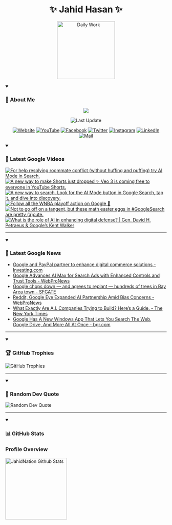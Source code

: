 <h1 align="center">✨ Jahid Hasan ✨</h1>
<p align="center">
  <img alt="Daily Work" height="180px" src="https://i.imgur.com/uhZdH9C.gif" />
</p>
<details open>
 <summary><h3>🌟 About Me</h3></summary>
<p align="center">
  <img src="https://readme-typing-svg.demolab.com/?lines=Even+if+I+fail,;I+have+to+finish,;What+I+started.;&font=Fira%20Code&center=true&width=500&height=50&color=00FF7F&vCenter=true&pause=1000&size=24" />
</p>

<p align="center">
  <img alt="Last Update" title="Last Update" src="https://img.shields.io/github/last-commit/jahidnation/jahidnation?logo=github&label=LAST+UPDATE&color=blueviolet&style=flat-square"/>
</p>

<p align="center">
  <a href="https://jahid.eu.org">
    <img alt="Website" title="Website" src="https://img.shields.io/badge/Website-000000?logo=Google-Chrome&logoColor=white&style=for-the-badge"/></a>
  <a href="https://youtube.com/@jahidnation">
    <img alt="YouTube" title="YouTube Channel" src="https://img.shields.io/badge/YouTube-FF0000?logo=YouTube&logoColor=white&style=for-the-badge"/></a>
  <a href="https://facebook.com/jahidnation">
    <img alt="Facebook" title="Facebook Page" src="https://img.shields.io/badge/Facebook-4267B2?logo=Facebook&logoColor=white&style=for-the-badge"/></a>
  <a href="https://twitter.com/jahidnation">
    <img alt="Twitter" title="Twitter Profile" src="https://img.shields.io/badge/X-000000?logo=x&logoColor=white&style=for-the-badge"/></a>
  <a href="https://instagram.com/jahidnation">
    <img alt="Instagram" title="Instagram Profile" src="https://img.shields.io/badge/Instagram-E4405F?logo=Instagram&logoColor=white&style=for-the-badge"/></a>
  <a href="https://linkedin.com/in/jahidnation">
    <img alt="LinkedIn" title="LinkedIn Profile" src="https://img.shields.io/badge/LinkedIn-0A66C2?logo=LinkedIn&logoColor=white&style=for-the-badge"/></a>
  <a href="https://mail.google.com/?hl=en&tf=cm&fs=1&to=mail@jahid.eu.org">
    <img alt="Mail" title="Mail Me" src="https://img.shields.io/badge/Email-D14836?logo=Gmail&logoColor=white&style=for-the-badge"/></a>
</p>

</details>

<details open>
 <summary><h3>🎥 Latest Google Videos</h3></summary>

<!-- BEGIN VID -->
<a href="https://www.youtube.com/shorts/SkHXOFgRFfU">
  <picture>
    <source media="(prefers-color-scheme: dark)" srcset="https://ytcards.demolab.com/?id=SkHXOFgRFfU&title=For+help+resolving+roommate+conflict+%28without+huffing+and+puffing%29+try+AI+Mode+in+Search.&lang=en&timestamp=1758051043&background_color=%230d1117&title_color=%23ffffff&stats_color=%23dedede&max_title_lines=1&width=250&border_radius=5&duration=33">
    <img src="https://ytcards.demolab.com/?id=SkHXOFgRFfU&title=For+help+resolving+roommate+conflict+%28without+huffing+and+puffing%29+try+AI+Mode+in+Search.&lang=en&timestamp=1758051043&background_color=%23ffffff&title_color=%2324292f&stats_color=%2357606a&max_title_lines=1&width=250&border_radius=5&duration=33" alt="For help resolving roommate conflict (without huffing and puffing) try AI Mode in Search." title="For help resolving roommate conflict (without huffing and puffing) try AI Mode in Search.">
  </picture>
</a>
<a href="https://www.youtube.com/shorts/acSmp97gwyo">
  <picture>
    <source media="(prefers-color-scheme: dark)" srcset="https://ytcards.demolab.com/?id=acSmp97gwyo&title=A+new+way+to+make+Shorts+just+dropped+%E2%9C%A8+Veo+3+is+coming+free+to+everyone+in+YouTube+Shorts.&lang=en&timestamp=1758037851&background_color=%230d1117&title_color=%23ffffff&stats_color=%23dedede&max_title_lines=1&width=250&border_radius=5&duration=22">
    <img src="https://ytcards.demolab.com/?id=acSmp97gwyo&title=A+new+way+to+make+Shorts+just+dropped+%E2%9C%A8+Veo+3+is+coming+free+to+everyone+in+YouTube+Shorts.&lang=en&timestamp=1758037851&background_color=%23ffffff&title_color=%2324292f&stats_color=%2357606a&max_title_lines=1&width=250&border_radius=5&duration=22" alt="A new way to make Shorts just dropped ✨ Veo 3 is coming free to everyone in YouTube Shorts." title="A new way to make Shorts just dropped ✨ Veo 3 is coming free to everyone in YouTube Shorts.">
  </picture>
</a>
<a href="https://www.youtube.com/shorts/jDQWXWj_mrs">
  <picture>
    <source media="(prefers-color-scheme: dark)" srcset="https://ytcards.demolab.com/?id=jDQWXWj_mrs&title=A+new+way+to+search.+Look+for+the+AI+Mode+button+in+Google+Search%2C+tap+it%2C+and+dive+into+discovery.&lang=en&timestamp=1757967695&background_color=%230d1117&title_color=%23ffffff&stats_color=%23dedede&max_title_lines=1&width=250&border_radius=5&duration=32">
    <img src="https://ytcards.demolab.com/?id=jDQWXWj_mrs&title=A+new+way+to+search.+Look+for+the+AI+Mode+button+in+Google+Search%2C+tap+it%2C+and+dive+into+discovery.&lang=en&timestamp=1757967695&background_color=%23ffffff&title_color=%2324292f&stats_color=%2357606a&max_title_lines=1&width=250&border_radius=5&duration=32" alt="A new way to search. Look for the AI Mode button in Google Search, tap it, and dive into discovery." title="A new way to search. Look for the AI Mode button in Google Search, tap it, and dive into discovery.">
  </picture>
</a>
<a href="https://www.youtube.com/shorts/tJ8EF6TviY8">
  <picture>
    <source media="(prefers-color-scheme: dark)" srcset="https://ytcards.demolab.com/?id=tJ8EF6TviY8&title=Follow+all+the+WNBA+playoff+action+on+Google+%F0%9F%8F%80&lang=en&timestamp=1757859297&background_color=%230d1117&title_color=%23ffffff&stats_color=%23dedede&max_title_lines=1&width=250&border_radius=5&duration=19">
    <img src="https://ytcards.demolab.com/?id=tJ8EF6TviY8&title=Follow+all+the+WNBA+playoff+action+on+Google+%F0%9F%8F%80&lang=en&timestamp=1757859297&background_color=%23ffffff&title_color=%2324292f&stats_color=%2357606a&max_title_lines=1&width=250&border_radius=5&duration=19" alt="Follow all the WNBA playoff action on Google 🏀" title="Follow all the WNBA playoff action on Google 🏀">
  </picture>
</a>
<a href="https://www.youtube.com/shorts/TGR1mdBVUvI">
  <picture>
    <source media="(prefers-color-scheme: dark)" srcset="https://ytcards.demolab.com/?id=TGR1mdBVUvI&title=Not+to+go+off+on+a+tangent%2C+but+these+math+easter+eggs+in+%23GoogleSearch+are+pretty+%28a%29cute.&lang=en&timestamp=1757455960&background_color=%230d1117&title_color=%23ffffff&stats_color=%23dedede&max_title_lines=1&width=250&border_radius=5&duration=26">
    <img src="https://ytcards.demolab.com/?id=TGR1mdBVUvI&title=Not+to+go+off+on+a+tangent%2C+but+these+math+easter+eggs+in+%23GoogleSearch+are+pretty+%28a%29cute.&lang=en&timestamp=1757455960&background_color=%23ffffff&title_color=%2324292f&stats_color=%2357606a&max_title_lines=1&width=250&border_radius=5&duration=26" alt="Not to go off on a tangent, but these math easter eggs in #GoogleSearch are pretty (a)cute." title="Not to go off on a tangent, but these math easter eggs in #GoogleSearch are pretty (a)cute.">
  </picture>
</a>
<a href="https://www.youtube.com/watch?v=ioSW__2I-B8">
  <picture>
    <source media="(prefers-color-scheme: dark)" srcset="https://ytcards.demolab.com/?id=ioSW__2I-B8&title=What+is+the+role+of+AI+in+enhancing+digital+defense%3F+%7C+Gen.+David+H.+Petraeus+%26+Google%E2%80%99s+Kent+Walker&lang=en&timestamp=1757451723&background_color=%230d1117&title_color=%23ffffff&stats_color=%23dedede&max_title_lines=1&width=250&border_radius=5&duration=504">
    <img src="https://ytcards.demolab.com/?id=ioSW__2I-B8&title=What+is+the+role+of+AI+in+enhancing+digital+defense%3F+%7C+Gen.+David+H.+Petraeus+%26+Google%E2%80%99s+Kent+Walker&lang=en&timestamp=1757451723&background_color=%23ffffff&title_color=%2324292f&stats_color=%2357606a&max_title_lines=1&width=250&border_radius=5&duration=504" alt="What is the role of AI in enhancing digital defense? | Gen. David H. Petraeus & Google’s Kent Walker" title="What is the role of AI in enhancing digital defense? | Gen. David H. Petraeus & Google’s Kent Walker">
  </picture>
</a>
<!-- END VID -->

---

</details>

<details open>
 <summary><h3>📝 Latest Google News</h3></summary>

<!-- BLOG-POST-LIST:START -->
- [Google and PayPal partner to enhance digital commerce solutions - Investing.com](https://news.google.com/rss/articles/CBMivAFBVV95cUxQX01iVDhFNlNfSW91S1R1Z0ZvQU9GSTNGUmw0Tk5vRjZrVEhJYjlfRTRPcmQ3a0luVnJrLUd5dTZ1Q3ZMX2s1VUlvU3RaMUZac0k4dTJaVDVDT01BWG5HbDJIek9pOWVhU1k1dXJhR3R2eW1mZHhVVFl5MGRoc25kc2hIaktxR1RtMzY3YUViOUZMeUFJSnNIdDdmeVkzYkFUZHg2dzhmV3owT1pMYWFmRWJWMWtQYkRUdVdNeA?oc=5)
- [Google Advances AI Max for Search Ads with Enhanced Controls and Trust Tools - WebProNews](https://news.google.com/rss/articles/CBMipwFBVV95cUxPRFhPb0llbEN3Sm8zTVA2bE93ck1KVGhPS29JbEZhVkpUOHl6alFTWDd1a3FVcy1zN0VxLWQyWVNqdVIyQW13UTRKak5hU3FvVU4yejVaTlhzeWRpWnNoejN2SDJua0M3eGdQZlE5QlJZbVpKdFJkMDdsZnY3THJPOXBsejBKWkFycDVFY05qN1hiekhYMVVPRVFwR2JRLUktWG8tYkROYw?oc=5)
- [Google chops down — and agrees to replant — hundreds of trees in Bay Area town - SFGATE](https://news.google.com/rss/articles/CBMiogFBVV95cUxQbUdUSVdiZzdpWnhJcFQ2WGFDcWRYVFpmSEQwaHBjRDBMX1ZlZ3RwekdZeG4tdVR2UXJqYmowVnhmbkhvRFJLeEMxX3M3OTBfbFVqLVRlNnZNM1dXNHZYdldJdFpnUTZLNTA0bnI3dWJGRkRoVWx2clN4MDJyUnRlajMxSWk4VmYyM2I1ZThyUllxUXhSZThPak1MdWJvNjlNMnc?oc=5)
- [Reddit, Google Eye Expanded AI Partnership Amid Bias Concerns - WebProNews](https://news.google.com/rss/articles/CBMikgFBVV95cUxPLWctdFR2TWxidDhVWDh4X2ZiSW9ZS0FoQURScExVTU5kdjJuTXU4MWVMc3RDdGtYakFiQ3ROSWtTRUptZkp4NmU1d3NzdG9fVkdlNEZldVg4Mno0b2FsU0NkNVEyVWFYX2puUHh4NWFDU1RRdUZTcFdnYnBhUU4wVTRJdFNOTV9DTDFGTFQzUUQ2Zw?oc=5)
- [What Exactly Are A.I. Companies Trying to Build? Here’s a Guide. - The New York Times](https://news.google.com/rss/articles/CBMirwFBVV95cUxOY1lhR0dXV24wOXFXOUdGVklraWRFSGtENzNDcnFZaW5CcThManFzOTJ3TUktOURXNHBNR05BamhKRDNPdWl0M2J1QkVRUVl0M3FCd3Bkb2xvVzdfOVR1VmVmVlpwbmNKMU5fZVlpaXZjbDB6V3JxVDZab0szS2RYSi1CWDZOTXl0UG5TTnR6VGhfY2FYNC1UcHd0V0podGpnZEVpcUtIRlJXdXBKbG5r?oc=5)
- [Google Has A New Windows App That Lets You Search The Web, Google Drive, And More All At Once - bgr.com](https://news.google.com/rss/articles/CBMie0FVX3lxTE92QWEyd3ZvRFphbnBFQmJlN0JMejFxV1NoYl9wYTFhMDlLb3dHcmpjeXY0VGItbDJMMTF2WHdVNkpmaGJ2X2l0V2I1SWZrVE56NnI2OGR1aWptMGFKMG05YkFHRE9xZ2JNZUZ1Rk9tNXB5SUtTY2swX3NxZw?oc=5)
<!-- BLOG-POST-LIST:END -->

---

</details>

<details open>
 <summary><h3>🏆 GitHub Trophies</h3></summary>

<img alt="GitHub Trophies" title="GitHub Trophies" src="https://github-profile-trophy.vercel.app/?username=jahidnation&column=8&theme=gruvbox&no-frame=true"/>

---

</details>

<details open>
 <summary><h3>💬 Random Dev Quote</h3></summary>

<img alt="Random Dev Quote" title="Random Dev Quote" src="https://quotes-github-readme.vercel.app/api?type=horizontal&theme=radical"/>

---

</details>

<details open> 
  <summary><h3>📊 GitHub Stats</h3></summary>

  <h3>Profile Overview</h3>
  <p>
  <img alt="JahidNation Github Stats" src="https://denvercoder1-github-readme-stats.vercel.app/api/?username=jahidnation&show_icons=true&include_all_commits=true&count_private=true&theme=react&hide_border=true&bg_color=1F222E&title_color=F85D7F&icon_color=F8D866" height="192px"/>
  </p>


